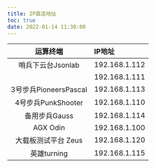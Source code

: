 ```yaml
---
title: IP直连地址
toc: true
date: 2022-01-14 11:30:00
---
```





| 运算终端             		 | IP地址              |
|:-------------------------:|:------------|
| 哨兵下云台Jsonlab     | 192.168.1.112 |
|      | 192.168.1.111 |
| 3号步兵PioneersPascal | 192.168.1.113 |
| 4号步兵PunkShooter    | 192.168.1.110 |
|  备用步兵Gauss		| 192.168.1.114 |
| AGX Odin			| 192.168.1.100 |
|  大载板测试平台 Zeus | 192.168.1.120 |
| 英雄turning        | 192.168.1.115 |

